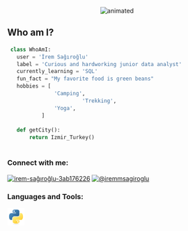 <p align="center">
  <img src="https://media.giphy.com/media/ftAyb0CG1FNAIZt4SO/giphy.gif" alt="animated" />
</p>


## Who am I?

 ```python
  class WhoAmI:
    user = 'İrem Sağıroğlu'
    label = 'Curious and hardworking junior data analyst'
    currently_learning = 'SQL'
    fun_fact = "My favorite food is green beans"
	hobbies = [
				'Camping',
                         'Trekking',
			 	'Yoga',
			]
	
	def getCity():
		return Izmir_Turkey()
	
 ```
      


<h3 align="left">Connect with me:</h3>
<p align="left">
<a href="https://linkedin.com/in/irem-sağıroğlu-3ab176226" target="blank"><img align="center" src="https://raw.githubusercontent.com/rahuldkjain/github-profile-readme-generator/master/src/images/icons/Social/linked-in-alt.svg" alt="irem-sağıroğlu-3ab176226" height="30" width="40" /></a>
<a href="https://medium.com/@iremmsagiroglu" target="blank"><img align="center" src="https://raw.githubusercontent.com/rahuldkjain/github-profile-readme-generator/master/src/images/icons/Social/medium.svg" alt="@iremmsagiroglu" height="30" width="40" /></a>
</p>

<h3 align="left">Languages and Tools:</h3>
<p align="left"> <a href="https://www.python.org" target="_blank" rel="noreferrer"> <img src="https://raw.githubusercontent.com/devicons/devicon/master/icons/python/python-original.svg" alt="python" width="40" height="40"/> </a> </p>
